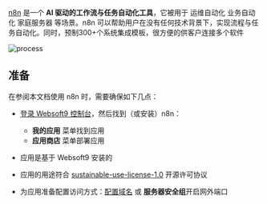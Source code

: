 [n8n](https://n8n.io) 是一个 **AI 驱动的工作流与任务自动化工具**，它被用于 运维自动化 业务自动化 家庭服务器  等场景。n8n 可以帮助用户在没有任何技术背景下，实现流程与任务自动化。同时，预制300+个系统集成模板，很方便的供客户连接多个软件


![process](https://libs.websoft9.com/Websoft9/DocsPicture/zh/n8n/n8n-gui-websoft9.png)


## 准备

在参阅本文档使用 n8n 时，需要确保如下几点：

- [登录 Websoft9 控制台](./login-console)，然后找到（或安装）n8n：
  - **我的应用** 菜单找到应用 
  - **应用商店** 菜单部署应用

- 应用是基于 Websoft9 安装的


- 应用的用途符合 [sustainable-use-license-1.0](https://github.com/n8n-io/n8n/blob/master/LICENSE.md) 开源许可协议


- 为应用准备配置访问方式：[配置域名](./domain-set) 或 **服务器安全组**开启网外端口
